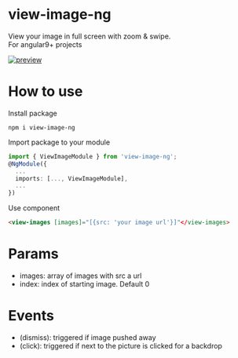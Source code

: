 # view-image-ng

View your image in full screen with zoom & swipe.  
For angular9+ projects

[![preview](https://s7.gifyu.com/images/imageView_video.gif)](https://gifyu.com/image/cZvQ)

# How to use

Install package

```
npm i view-image-ng
```

Import package to your module

```typescript
import { ViewImageModule } from 'view-image-ng';
@NgModule({
  ...
  imports: [..., ViewImageModule],
  ...
})
```

Use component

```html
<view-images [images]="[{src: 'your image url'}]"</view-images>
```

# Params

- images: array of images with src a url
- index: index of starting image. Default 0

# Events

- (dismiss): triggered if image pushed away
- (click): triggered if next to the picture is clicked for a backdrop
